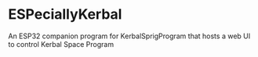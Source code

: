 # ESPeciallyKerbal
An ESP32 companion program for KerbalSprigProgram that hosts a web UI to control Kerbal Space Program
